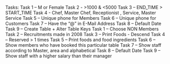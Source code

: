 Tasks:
Task 1 – M or Female 
Task 2 - >1000 & <5000 
Task 3 – END_TIME > START_TIME
Task 4 - Chef, Master Chef, Receptionist , Service, Master Service 
Task 5 – Unique phone for Members
Task 6 – Unique phone for Customers
Task 7 – Have the “@” in E-Mail Address
Task 8 – Default Date 
Task 9 – Create Table + Alter Table Keys 
Task 1 – Choose NON Members
Task 2 – Recruitments made in 2008 
Task 3 – Print Foods - Descend
Task 4 – Reserved > 1 times
Task 5 – Print foods and food ingredients
Task 6 – Show members who have booked this particular table
Task 7 – Show staff according to Master, area and alphabetical
Task 8 – Default Date
Task 9 – Show staff with a higher salary than their manager
